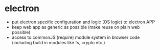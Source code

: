 electron
==

 * put electron specific configuration and logic (OS logic) to electron
   APP
 * keep web app as generic as possible (make reuse on plain web
   possible)
 * access to commonJS (require) module system in browser code (including build in modules like fs, crypto etc.)